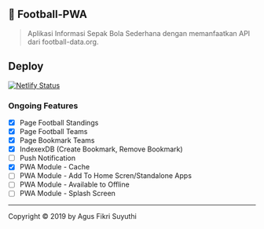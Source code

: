 ## 🚀 Football-PWA
> Aplikasi Informasi Sepak Bola Sederhana dengan memanfaatkan API dari football-data.org.

## Deploy
[![Netlify Status](https://api.netlify.com/api/v1/badges/364ae141-ed80-447e-ad11-b3b8d7227d30/deploy-status)](https://app.netlify.com/sites/football-pwa/deploys)

### Ongoing Features
- [x] Page Football Standings
- [x] Page Football Teams
- [x] Page Bookmark Teams
- [x] IndexexDB (Create Bookmark, Remove Bookmark)
- [ ] Push Notification
- [x] PWA Module - Cache
- [ ] PWA Module - Add To Home Scren/Standalone Apps
- [ ] PWA Module - Available to Offline
- [ ] PWA Module - Splash Screen

* * *

Copyright © 2019 by Agus Fikri Suyuthi